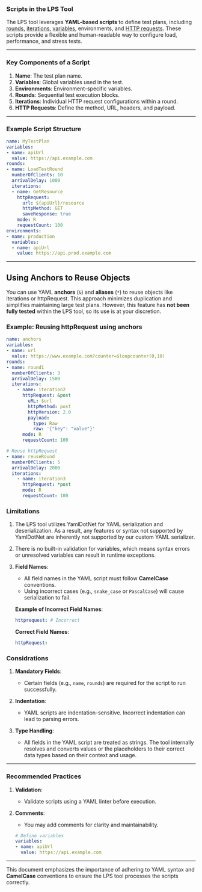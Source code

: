 ### Scripts in the LPS Tool

The LPS tool leverages **YAML-based scripts** to define test plans, including [rounds](https://github.com/mohaidr/lps-docs/blob/main/concepts/1.Rounds.md), [iterations](https://github.com/mohaidr/lps-docs/blob/main/concepts/2.Iterations.md), [variables](https://github.com/mohaidr/lps-docs/blob/main/concepts/5.Variables.md), environments, and [HTTP requests](https://github.com/mohaidr/lps-docs/blob/main/concepts/4.HttpRequest.md). These scripts provide a flexible and human-readable way to configure load, performance, and stress tests.

---

### Key Components of a Script
1. **Name**: The test plan name.
2. **Variables**: Global variables used in the test.
3. **Environments**: Environment-specific variables.
4. **Rounds**: Sequential test execution blocks.
5. **Iterations**: Individual HTTP request configurations within a round.
6. **HTTP Requests**: Define the method, URL, headers, and payload.

---

### Example Script Structure
```yaml
name: MyTestPlan
variables:
- name: apiUrl
  value: https://api.example.com
rounds:
- name: LoadTestRound
  numberOfClients: 10
  arrivalDelay: 1000
  iterations:
  - name: GetResource
    httpRequest:
      url: ${apiUrl}/resource
      httpMethod: GET
      saveResponse: true
    mode: R
    requestCount: 100
environments:
- name: production
  variables:
  - name: apiUrl
    value: https://api.prod.example.com
```

---
## Using Anchors to Reuse Objects

You can use YAML **anchors** (`&`) and **aliases** (`*`) to reuse objects like iterations or httpRequest. This approach minimizes duplication and simplifies maintaining large test plans. However, this feature has **not been fully tested** within the LPS tool, so its use is at your discretion.

### Example: Reusing httpRequest using anchors
```yaml
name: anchors
variables:
- name: url
  value: https://www.example.com?counter=$loopcounter(0,10)
rounds:
- name: round1
  numberOfClients: 3
  arrivalDelay: 1500
  iterations:
    - name: iteration2
      httpRequest: &post
        uRL: $url
        httpMethod: post
        httpVersion: 2.0
        payload:
          type: Raw
          raw: '{"key": "value"}'
      mode: R
      requestCount: 100

# Reuse httpRequest
- name: reuseRound
  numberOfClients: 5
  arrivalDelay: 2000
  iterations:
    - name: iteration3
      httpRequest: *post
      mode: R
      requestCount: 100
```
### Limitations
1. The LPS tool utilizes YamlDotNet for YAML serialization and deserialization. As a result, any features or syntax not supported by YamlDotNet are inherently not supported by our custom YAML serializer.
2. There is no built-in validation for variables, which means syntax errors or unresolved variables can result in runtime exceptions.
3. **Field Names**:
   - All field names in the YAML script must follow **CamelCase** conventions.
   - Using incorrect cases (e.g., `snake_case` or `PascalCase`) will cause serialization to fail.
   
   **Example of Incorrect Field Names**:
   ```yaml
   httprequest: # Incorrect
   ```

   **Correct Field Names**:
   ```yaml
   httpRequest:
   ```

### Considrations
1. **Mandatory Fields**:
   - Certain fields (e.g., `name`, `rounds`) are required for the script to run successfully.

2. **Indentation**:
   - YAML scripts are indentation-sensitive. Incorrect indentation can lead to parsing errors.

3. **Type Handling**:
   - All fields in the YAML script are treated as strings. The tool internally resolves and converts values or  the placeholders to their correct data types based on their context and usage.

---

### Recommended Practices

1. **Validation**:
   - Validate scripts using a YAML linter before execution.
   
3. **Comments**:
   - You may add comments for clarity and maintainability.
   ```yaml
   # Define variables
   variables:
   - name: apiUrl
     value: https://api.example.com
   ```

---

This document emphasizes the importance of adhering to YAML syntax and **CamelCase** conventions to ensure the LPS tool processes the scripts correctly.

